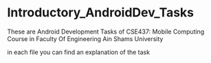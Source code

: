# Introductory_AndroidDev_Tasks
These are Android Development Tasks of CSE437: Mobile Computing Course in Faculty Of Engineering Ain Shams University

in each file you can find an explanation of the task
